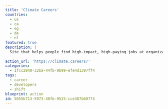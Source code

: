 ```yaml
---
title: 'Climate Careers'
countries:
  - us
  - ca
  - eg
  - de
  - nl
featured: true
description: |
  Site that helps people find high-impact, high-paying jobs at organizations advancing climate solutions, research, policy, education, and advocacy for climate action. Software engineers, photographers, sales, operations, researchers, all sorts of jobs here.
  
action_url: 'https://climate.careers/'
categories:
  - 1fcc2840-32ba-44fb-9b99-efe4d1397ff4
tags:
  - career
  - developers
  - shift
blueprint: action
id: 5055b713-5973-40fb-9525-cce387b60774
---
```

